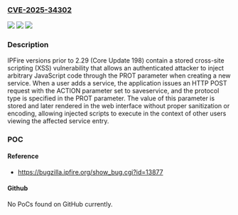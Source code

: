 ### [CVE-2025-34302](https://cve.mitre.org/cgi-bin/cvename.cgi?name=CVE-2025-34302)
![](https://img.shields.io/static/v1?label=Product&message=IPFire&color=blue)
![](https://img.shields.io/static/v1?label=Version&message=0%20&color=brightgreen)
![](https://img.shields.io/static/v1?label=Vulnerability&message=CWE-79%20Improper%20Neutralization%20of%20Input%20During%20Web%20Page%20Generation%20(XSS%20or%20'Cross-site%20Scripting')&color=brightgreen)

### Description

IPFire versions prior to 2.29 (Core Update 198) contain a stored cross-site scripting (XSS) vulnerability that allows an authenticated attacker to inject arbitrary JavaScript code through the PROT parameter when creating a new service. When a user adds a service, the application issues an HTTP POST request with the ACTION parameter set to saveservice, and the protocol type is specified in the PROT parameter. The value of this parameter is stored and later rendered in the web interface without proper sanitization or encoding, allowing injected scripts to execute in the context of other users viewing the affected service entry.

### POC

#### Reference
- https://bugzilla.ipfire.org/show_bug.cgi?id=13877

#### Github
No PoCs found on GitHub currently.

